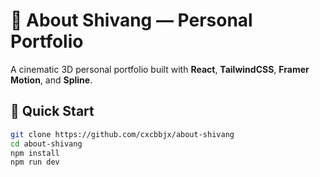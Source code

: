 # 🌌 About Shivang — Personal Portfolio

A cinematic 3D personal portfolio built with **React**, **TailwindCSS**, **Framer Motion**, and **Spline**.

## 🚀 Quick Start
```bash
git clone https://github.com/cxcbbjx/about-shivang
cd about-shivang
npm install
npm run dev
